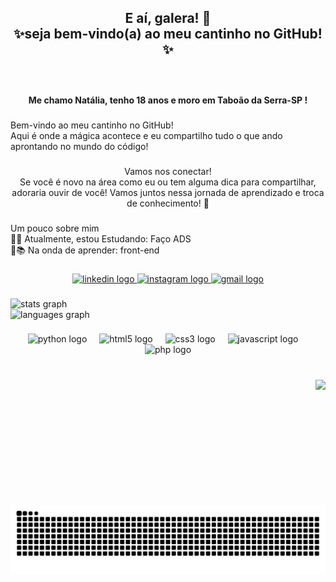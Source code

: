 <h2 align="center">E aí, galera! 👋<br>✨seja bem-vindo(a) ao meu cantinho no GitHub!✨</h2>

###

<br clear="both">

<h4 align="center">Me chamo Natália, tenho 18 anos e moro em Taboão da Serra-SP !</h4>

###

<p align="left">Bem-vindo ao meu cantinho no GitHub!<br>Aqui é onde a mágica acontece e eu compartilho tudo o que ando aprontando no mundo do código!</p>

###

<p align="center">Vamos nos conectar!<br>Se você é novo na área como eu ou tem alguma dica para compartilhar, adoraria ouvir de você! Vamos juntos nessa jornada de aprendizado e troca de conhecimento! 🚀</p>

###

<p align="left">Um pouco sobre mim<br>🔹🔧 Atualmente, estou Estudando: Faço ADS<br>🔹📚 Na onda de aprender: front-end</p>

###

<div align="center">
  <a href="https://www.linkedin.com/in/nat%C3%A1lia-martins-naty-martins-8757a728a/" target="_blank">
    <img src="https://raw.githubusercontent.com/maurodesouza/profile-readme-generator/master/src/assets/icons/social/linkedin/default.svg" width="52" height="40" alt="linkedin logo"  />
  </a>
  <a href="https://www.instagram.com/naty_martins01?igsh=aWNkdGx1OGswaGJw&utm_source=qr" target="_blank">
    <img src="https://raw.githubusercontent.com/maurodesouza/profile-readme-generator/master/src/assets/icons/social/instagram/default.svg" width="52" height="40" alt="instagram logo"  />
  </a>
  <a href="mailto:n.martinsribeiro2002@gmail.com?subject=Link do github &body=" target="_blank">
    <img src="https://raw.githubusercontent.com/maurodesouza/profile-readme-generator/master/src/assets/icons/social/gmail/default.svg" width="52" height="40" alt="gmail logo"  />
  </a>
</div>

###

<div align="left">
  <img src="https://github-readme-stats.vercel.app/api?username=natymartinsgit&hide_title=false&hide_rank=false&show_icons=true&include_all_commits=true&count_private=true&disable_animations=false&theme=radical&locale=pt-br&hide_border=false&order=1" height="131" alt="stats graph" /> <br>
  <img src="https://github-readme-stats.vercel.app/api/top-langs?username=natymartinsgit&locale=pt-br&hide_title=false&layout=compact&card_width=320&langs_count=2&theme=radical&hide_border=false&order=2" height="105" alt="languages graph"  />
</div>

###

<div align="center">
  <img src="https://cdn.jsdelivr.net/gh/devicons/devicon/icons/python/python-original.svg" height="40" alt="python logo"  />
  <img width="12" />
  <img src="https://cdn.jsdelivr.net/gh/devicons/devicon/icons/html5/html5-original.svg" height="40" alt="html5 logo"  />
  <img width="12" />
  <img src="https://cdn.jsdelivr.net/gh/devicons/devicon/icons/css3/css3-original.svg" height="40" alt="css3 logo"  />
  <img width="12" />
  <img src="https://cdn.jsdelivr.net/gh/devicons/devicon/icons/javascript/javascript-original.svg" height="40" alt="javascript logo"  />
  <img width="12" />
  <img src="https://cdn.jsdelivr.net/gh/devicons/devicon/icons/php/php-original.svg" height="40" alt="php logo"  />
</div>

###

<br clear="both">

<img align="right" height="200" src="https://i.imgflip.com/65efzo.gif"  />

###

<img src="https://raw.githubusercontent.com/natymartinsgit/natymartinsgit/output/snake.svg" alt="Snake animation" />

###
